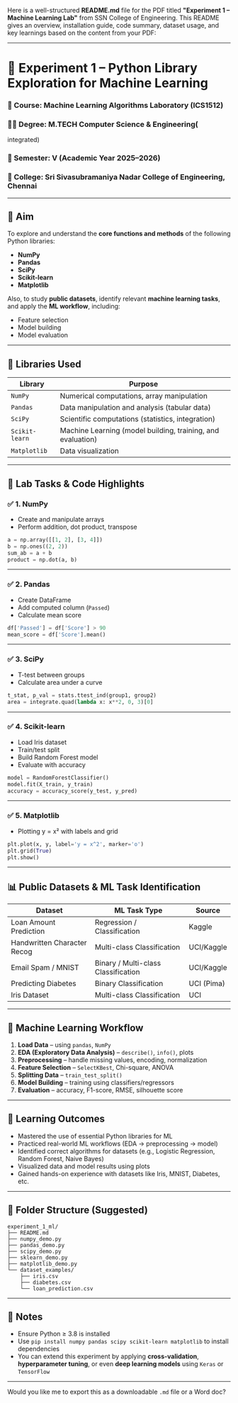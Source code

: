 Here is a well-structured **README.md** file for the PDF titled **"Experiment 1 – Machine Learning Lab"** from SSN College of Engineering. This README gives an overview, installation guide, code summary, dataset usage, and key learnings based on the content from your PDF:

---

# 🧪 Experiment 1 – Python Library Exploration for Machine Learning

### 📘 Course: Machine Learning Algorithms Laboratory (ICS1512)

### 👨‍🎓 Degree: M.TECH Computer Science & Engineering(
integrated)

### 📅 Semester: V (Academic Year 2025–2026)

### 📍 College: Sri Sivasubramaniya Nadar College of Engineering, Chennai

---

## 📌 Aim

To explore and understand the **core functions and methods** of the following Python libraries:

* **NumPy**
* **Pandas**
* **SciPy**
* **Scikit-learn**
* **Matplotlib**

Also, to study **public datasets**, identify relevant **machine learning tasks**, and apply the **ML workflow**, including:

* Feature selection
* Model building
* Model evaluation

---

## 🧰 Libraries Used

| Library        | Purpose                                                     |
| -------------- | ----------------------------------------------------------- |
| `NumPy`        | Numerical computations, array manipulation                  |
| `Pandas`       | Data manipulation and analysis (tabular data)               |
| `SciPy`        | Scientific computations (statistics, integration)           |
| `Scikit-learn` | Machine Learning (model building, training, and evaluation) |
| `Matplotlib`   | Data visualization                                          |

---

## 🧪 Lab Tasks & Code Highlights

### ✅ 1. NumPy

* Create and manipulate arrays
* Perform addition, dot product, transpose

```python
a = np.array([[1, 2], [3, 4]])
b = np.ones((2, 2))
sum_ab = a + b
product = np.dot(a, b)
```

---

### ✅ 2. Pandas

* Create DataFrame
* Add computed column (`Passed`)
* Calculate mean score

```python
df['Passed'] = df['Score'] > 90
mean_score = df['Score'].mean()
```

---

### ✅ 3. SciPy

* T-test between groups
* Calculate area under a curve

```python
t_stat, p_val = stats.ttest_ind(group1, group2)
area = integrate.quad(lambda x: x**2, 0, 3)[0]
```

---

### ✅ 4. Scikit-learn

* Load Iris dataset
* Train/test split
* Build Random Forest model
* Evaluate with accuracy

```python
model = RandomForestClassifier()
model.fit(X_train, y_train)
accuracy = accuracy_score(y_test, y_pred)
```

---

### ✅ 5. Matplotlib

* Plotting y = x² with labels and grid

```python
plt.plot(x, y, label='y = x^2', marker='o')
plt.grid(True)
plt.show()
```

---

## 📊 Public Datasets & ML Task Identification

| Dataset                     | ML Task Type                        | Source     |
| --------------------------- | ----------------------------------- | ---------- |
| Loan Amount Prediction      | Regression / Classification         | Kaggle     |
| Handwritten Character Recog | Multi-class Classification          | UCI/Kaggle |
| Email Spam / MNIST          | Binary / Multi-class Classification | UCI/Kaggle |
| Predicting Diabetes         | Binary Classification               | UCI (Pima) |
| Iris Dataset                | Multi-class Classification          | UCI        |

---

## 🔄 Machine Learning Workflow

1. **Load Data** – using `pandas`, `NumPy`
2. **EDA (Exploratory Data Analysis)** – `describe()`, `info()`, plots
3. **Preprocessing** – handle missing values, encoding, normalization
4. **Feature Selection** – `SelectKBest`, Chi-square, ANOVA
5. **Splitting Data** – `train_test_split()`
6. **Model Building** – training using classifiers/regressors
7. **Evaluation** – accuracy, F1-score, RMSE, silhouette score

---

## 🧠 Learning Outcomes

* Mastered the use of essential Python libraries for ML
* Practiced real-world ML workflows (EDA → preprocessing → model)
* Identified correct algorithms for datasets (e.g., Logistic Regression, Random Forest, Naive Bayes)
* Visualized data and model results using plots
* Gained hands-on experience with datasets like Iris, MNIST, Diabetes, etc.

---

## 📂 Folder Structure (Suggested)

```
experiment_1_ml/
├── README.md
├── numpy_demo.py
├── pandas_demo.py
├── scipy_demo.py
├── sklearn_demo.py
├── matplotlib_demo.py
└── dataset_examples/
    ├── iris.csv
    ├── diabetes.csv
    └── loan_prediction.csv
```

---

## 📝 Notes

* Ensure Python ≥ 3.8 is installed
* Use `pip install numpy pandas scipy scikit-learn matplotlib` to install dependencies
* You can extend this experiment by applying **cross-validation**, **hyperparameter tuning**, or even **deep learning models** using `Keras` or `TensorFlow`

---

Would you like me to export this as a downloadable `.md` file or a Word doc?
